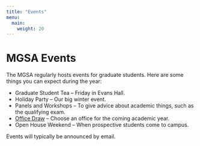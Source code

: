 ```yaml
---
title: "Events"
menu:
  main:
    weight: 20
---
```


# MGSA Events

The MGSA regularly hosts events for graduate students. Here are some things you can expect during the year:

- Graduate Student Tea – Friday in Evans Hall.
- Holiday Party – Our big winter event.
- Panels and Workshops – To give advice about academic things, such as the qualifying exam.
- [Office Draw](officedraw) – Choose an office for the coming academic year.
- Open House Weekend – When prospective students come to campus.

Events will typically be announced by email.